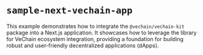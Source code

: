 # `sample-next-vechain-app`

This example demonstrates how to integrate the `@vechain/vechain-kit` package into a Next.js application. It showcases how to leverage the library for VeChain ecosystem integration, providing a foundation for building robust and user-friendly decentralized applications (dApps).
